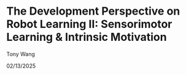 # The Development Perspective on Robot Learning II: **Sensorimotor Learning & Intrinsic Motivation**

Tony Wang

02/13/2025



